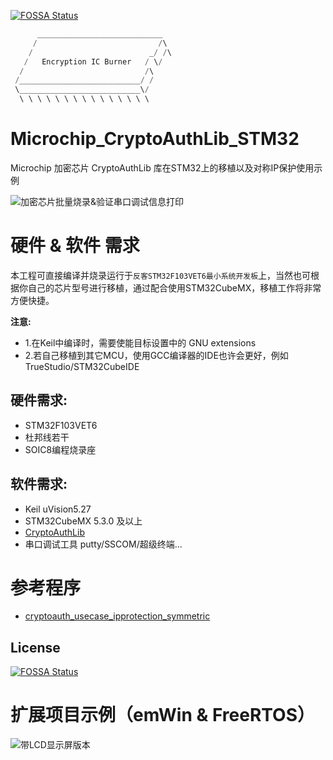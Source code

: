 [![FOSSA Status](https://app.fossa.com/api/projects/git%2Bgithub.com%2FSummerFalls%2FMicrochip_CryptoAuthLib_STM32.svg?type=small)](https://app.fossa.com/projects/git%2Bgithub.com%2FSummerFalls%2FMicrochip_CryptoAuthLib_STM32?ref=badge_small)

``` c
      ____________________________
     /                           /\
    /                          _/ /\
   /   Encryption IC Burner   / \/
  /                           /\
 /___________________________/ /
 \___________________________\/
  \ \ \ \ \ \ \ \ \ \ \ \ \ \ \
```

# Microchip_CryptoAuthLib_STM32
Microchip 加密芯片 CryptoAuthLib 库在STM32上的移植以及对称IP保护使用示例

![加密芯片批量烧录&验证串口调试信息打印](https://github.com/SummerFalls/Microchip_CryptoAuthLib_STM32/blob/master/SerialDebugInfo.png)


# 硬件 & 软件 需求
本工程可直接编译并烧录运行于`反客STM32F103VET6最小系统开发板`上，当然也可根据你自己的芯片型号进行移植，通过配合使用STM32CubeMX，移植工作将非常方便快捷。

**注意:**
 - 1.在Keil中编译时，需要使能目标设置中的 GNU extensions
 - 2.若自己移植到其它MCU，使用GCC编译器的IDE也许会更好，例如 TrueStudio/STM32CubeIDE


## 硬件需求:
 - STM32F103VET6
 - 杜邦线若干
 - SOIC8编程烧录座

## 软件需求:
 - Keil uVision5.27
 - STM32CubeMX 5.3.0 及以上
 - [CryptoAuthLib](https://github.com/MicrochipTech/cryptoauthlib)
 - 串口调试工具 putty/SSCOM/超级终端...

# 参考程序
 - [cryptoauth_usecase_ipprotection_symmetric](https://github.com/MicrochipTech/cryptoauth_usecase_ipprotection_symmetric)
 
## License
[![FOSSA Status](https://app.fossa.com/api/projects/git%2Bgithub.com%2FSummerFalls%2FMicrochip_CryptoAuthLib_STM32.svg?type=large)](https://app.fossa.com/projects/git%2Bgithub.com%2FSummerFalls%2FMicrochip_CryptoAuthLib_STM32?ref=badge_large)
 
# 扩展项目示例（emWin & FreeRTOS）
![带LCD显示屏版本](https://github.com/SummerFalls/Microchip_CryptoAuthLib_STM32/blob/master/F103VET6_EncryptionChip_GUI_Ver.jpg)
